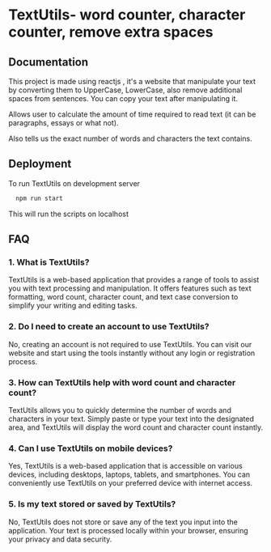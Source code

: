
# TextUtils- word counter, character counter, remove extra spaces

## Documentation

This project is made using reactjs , it's a website that manipulate your text by converting them to UpperCase, LowerCase, also remove additional spaces from sentences.
You can copy your text after manipulating it.

Allows user to calculate the amount of time required to read text (it can be paragraphs, essays or what not).

Also tells us the exact number of words and characters the text contains.


## Deployment

To run TextUtils on development server
```bash
  npm run start
```
This will run the scripts on localhost




## FAQ

### 1. What is TextUtils?

TextUtils is a web-based application that provides a range of tools to assist you with text processing and manipulation. It offers features such as text formatting, word count, character count, and text case conversion to simplify your writing and editing tasks.

### 2. Do I need to create an account to use TextUtils?

No, creating an account is not required to use TextUtils. You can visit our website and start using the tools instantly without any login or registration process.

### 3. How can TextUtils help with word count and character count?

TextUtils allows you to quickly determine the number of words and characters in your text. Simply paste or type your text into the designated area, and TextUtils will display the word count and character count instantly.

### 4. Can I use TextUtils on mobile devices?

Yes, TextUtils is a web-based application that is accessible on various devices, including desktops, laptops, tablets, and smartphones. You can conveniently use TextUtils on your preferred device with internet access.
 
### 5. Is my text stored or saved by TextUtils?

No, TextUtils does not store or save any of the text you input into the application. Your text is processed locally within your browser, ensuring your privacy and data security.



